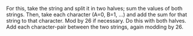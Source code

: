 For this, take the string and split it in two halves; sum the values of both strings. Then, take each character (A=0, B=1, ...) and add the sum for that string to that character. Mod by 26 if necessary. Do this with both halves. Add each character-pair between the two strings, again modding by 26. 
 